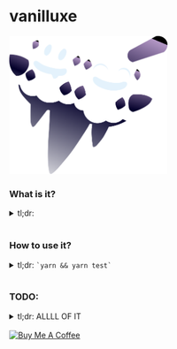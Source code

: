 # vanilluxe

[<img src="vanilluxe.svg?sanitize=true" height=250>]()

### What is it?
<details>
  <summary>
    tl;dr: <TODO>
  </summary>
  <br />

  A brand new package project! Eventually will be a react hooks hoc-ey wrappery deal for interacting with our really fast CRUD [`vanillish`](https://github.com/brightsole/vanillish) `localforage` interpreter.

  It's ready for you to add some functionality, and publish it!

</details>
<br/>

### How to use it?
<details>
  <summary>
    tl;dr: <TODO><code>`yarn && yarn test`</code>
  </summary>
  <br />

  <TODO> Start devving after that!

</details>
<br/>

### TODO:
<details>
<summary>tl;dr: ALLLL OF IT</summary>
<br />

#### High priority

REALLY JUST A PLACEHOLDER FOR NOW

</details>
<br/>
<a href="https://www.buymeacoffee.com/Ao9uzMG" target="_blank"><img src="https://cdn.buymeacoffee.com/buttons/default-yellow.png" alt="Buy Me A Coffee" style="height: 51px !important;width: 217px !important;" ></a>